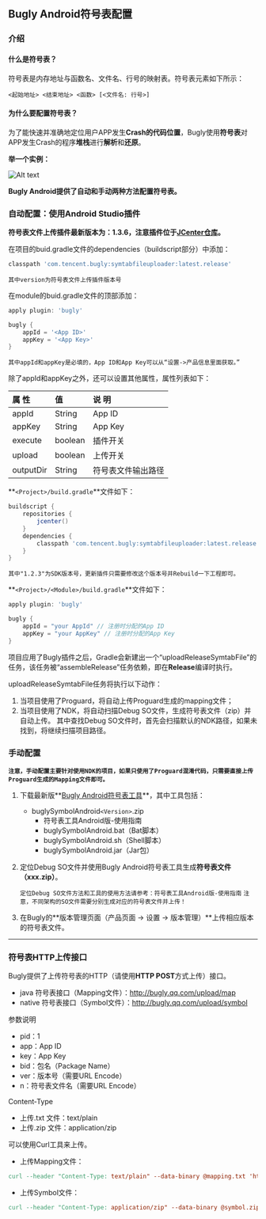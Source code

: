 ## Bugly Android符号表配置

### 介绍

#### 什么是符号表？

符号表是内存地址与函数名、文件名、行号的映射表。符号表元素如下所示：

 `<起始地址> <结束地址> <函数> [<文件名: 行号>]`

#### 为什么要配置符号表？

为了能快速并准确地定位用户APP发生**Crash的代码位置**，Bugly使用**符号表**对APP发生Crash的程序**堆栈**进行**解析**和**还原**。

 **举一个实例：**

![Alt text](https://bugly.qq.com/docs/img/symbol-android/3001.png?v=20170912151050)

**Bugly Android提供了自动和手动两种方法配置符号表。**

### 自动配置：使用Android Studio插件

**符号表文件上传插件最新版本为：1.3.6，注意插件位于[JCenter仓库](http://jcenter.bintray.com/com/tencent/bugly/symtabfileuploader/)。**

在项目的buid.gradle文件的dependencies（buildscript部分）中添加：

``` gradle
classpath 'com.tencent.bugly:symtabfileuploader:latest.release'
```

`其中version为符号表文件上传插件版本号`

在module的buid.gradle文件的顶部添加：

``` gradle
apply plugin: 'bugly'

bugly {
	appId = '<App ID>'
	appKey = '<App Key>'
}
```

`其中appId和appKey是必填的，App ID和App Key可以从“设置->产品信息里面获取。”`

除了appId和appKey之外，还可以设置其他属性，属性列表如下：

| 属 性 | 值 | 说 明 |
| :-- | :-- | :-- |
| appId | String | App ID |
| appKey | String | App Key |
| execute | boolean | 插件开关 |
| upload | boolean | 上传开关 |
| outputDir | String | 符号表文件输出路径 |

**`<Project>/build.gradle`**文件如下：

``` gradle
buildscript {
    repositories {
        jcenter()
    }
    dependencies {
        classpath 'com.tencent.bugly:symtabfileuploader:latest.release'
    }
}
```

`其中"1.2.3"为SDK版本号，更新插件只需要修改这个版本号并Rebuild一下工程即可。`

**`<Project>/<Module>/build.gradle`**文件如下：

``` gradle
apply plugin: 'bugly'

bugly {	
	appId = "your AppId" // 注册时分配的App ID
	appKey = "your AppKey" // 注册时分配的App Key
}

```

项目应用了Bugly插件之后，Gradle会新建出一个“uploadReleaseSymtabFile”的任务，该任务被“assembleRelease”任务依赖，即在**Release**编译时执行。

uploadReleaseSymtabFile任务将执行以下动作：
1. 当项目使用了Proguard，将自动上传Proguard生成的mapping文件；
2. 当项目使用了NDK，将自动扫描Debug SO文件，生成符号表文件（zip）并自动上传。
其中查找Debug SO文件时，首先会扫描默认的NDK路径，如果未找到，将继续扫描项目路径。

### 手动配置

**`注意，手动配置主要针对使用NDK的项目，如果只使用了Proguard混淆代码，只需要直接上传Proguard生成的Mapping文件即可。`**

1. 下载最新版**[Bugly Android符号表工具](http://bugly.qq.com/sdkdown?id=99eec2a5-8aac-421d-ba7e-b487a3d9ee9f)**，其中工具包括：
	- buglySymbolAndroid`<Version>`.zip
		- 符号表工具Android版-使用指南
		- buglySymbolAndroid.bat（Bat脚本）
		- buglySymbolAndroid.sh（Shell脚本）
		- buglySymbolAndroid.jar（Jar包）


2. 定位Debug SO文件并使用Bugly Android符号表工具生成**符号表文件（xxx.zip）**。

	`定位Debug SO文件方法和工具的使用方法请参考：符号表工具Android版-使用指南`
	`注意，不同架构的SO文件需要分别生成对应的符号表文件并上传！`

3. 在Bugly的**版本管理页面（产品页面 -> 设置 -> 版本管理）**上传相应版本的符号表文件。


---
### 符号表HTTP上传接口

Bugly提供了上传符号表的HTTP（请使用**HTTP POST**方式上传）接口。
- java 符号表接口（Mapping文件）：http://bugly.qq.com/upload/map
- native 符号表接口（Symbol文件）：http://bugly.qq.com/upload/symbol

参数说明
- pid：1
- app：App ID
- key：App Key
- bid：包名（Package Name）
- ver：版本号（需要URL Encode）
- n：符号表文件名（需要URL Encode）

Content‐Type
- 上传.txt 文件：text/plain
- 上传.zip 文件：application/zip

可以使用Curl工具来上传。

- 上传Mapping文件：

```makefile
curl --header "Content-Type: text/plain" --data-binary @mapping.txt 'http://bugly.qq.com/upload/map?pid=1&app=123456789&key=XXXXXX&bid=com.demo.test&ver=1.0.1&n=mapping.txt' --verbose
```

- 上传Symbol文件：

```makefile
curl --header "Content-Type: application/zip" --data-binary @symbol.zip 'http://bugly.qq.com/upload/symbol?pid=1&app=123456789&key=XXXXXX&bid=com.demo.test&ver=1.0.1&n=symbol.zip' --verbose
```
